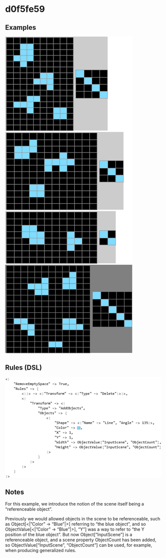 # d0f5fe59

## Examples

![ARC examples for d0f5fe59](examples.png?raw=true)

## Rules (DSL)

![DSL rules for d0f5fe59](rules.png?raw=true)

## Notes
For this example, we introduce the notion of the scene itself being a “referenceable object”.

Previously we would allowed objects in the scene to be referenceable, such as Object[<|”Color” -> “Blue”|>] referring to “the blue object”, and so ObjectValue[<|”Color” -> “Blue”|>], “Y”] was a way to refer to “the Y position of the blue object”.  But now Object[“InputScene”] is a referenceable object, and a scene property ObjectCount has been added, so ObjectValue[“InputScene”, “ObjectCount”] can be used, for example, when producing generalized rules.
